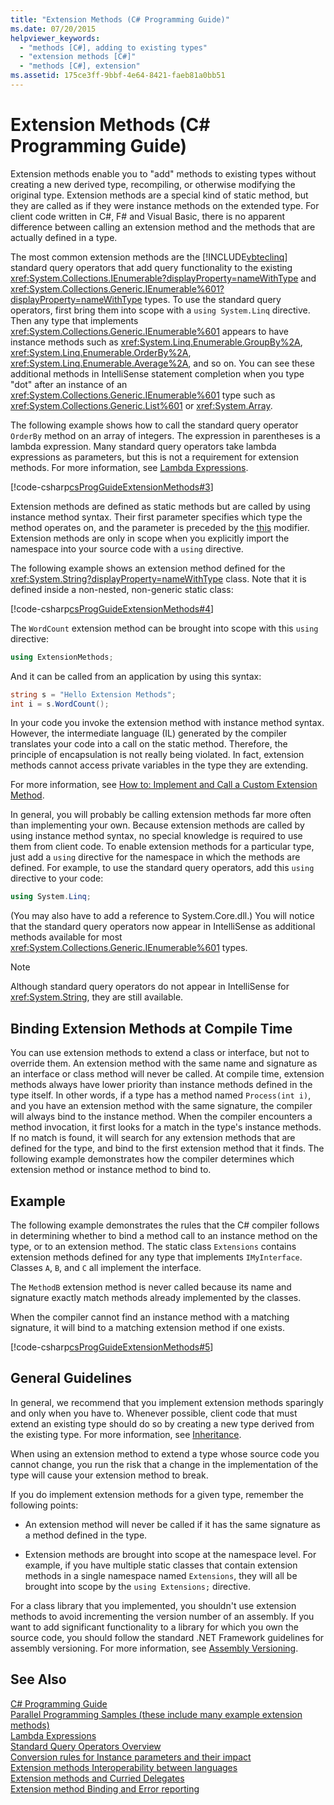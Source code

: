 ```yaml
---
title: "Extension Methods (C# Programming Guide)"
ms.date: 07/20/2015
helpviewer_keywords: 
  - "methods [C#], adding to existing types"
  - "extension methods [C#]"
  - "methods [C#], extension"
ms.assetid: 175ce3ff-9bbf-4e64-8421-faeb81a0bb51
---
```

# Extension Methods (C# Programming Guide)
Extension methods enable you to "add" methods to existing types without creating a new derived type, recompiling, or otherwise modifying the original type. Extension methods are a special kind of static method, but they are called as if they were instance methods on the extended type. For client code written in C#, F# and Visual Basic, there is no apparent difference between calling an extension method and the methods that are actually defined in a type.  
  
 The most common extension methods are the [!INCLUDE[vbteclinq](~/includes/vbteclinq-md.md)] standard query operators that add query functionality to the existing <xref:System.Collections.IEnumerable?displayProperty=nameWithType> and <xref:System.Collections.Generic.IEnumerable%601?displayProperty=nameWithType> types. To use the standard query operators, first bring them into scope with a `using System.Linq` directive. Then any type that implements <xref:System.Collections.Generic.IEnumerable%601> appears to have instance methods such as <xref:System.Linq.Enumerable.GroupBy%2A>, <xref:System.Linq.Enumerable.OrderBy%2A>, <xref:System.Linq.Enumerable.Average%2A>, and so on. You can see these additional methods in IntelliSense statement completion when you type "dot" after an instance of an <xref:System.Collections.Generic.IEnumerable%601> type such as <xref:System.Collections.Generic.List%601> or <xref:System.Array>.  
  
 The following example shows how to call the standard query operator `OrderBy` method on an array of integers. The expression in parentheses is a lambda expression. Many standard query operators take lambda expressions as parameters, but this is not a requirement for extension methods. For more information, see [Lambda Expressions](../../../csharp/programming-guide/statements-expressions-operators/lambda-expressions.md).  
  
 [!code-csharp[csProgGuideExtensionMethods#3](../../../csharp/programming-guide/classes-and-structs/codesnippet/CSharp/extension-methods_1.cs)]  
  
 Extension methods are defined as static methods but are called by using instance method syntax. Their first parameter specifies which type the method operates on, and the parameter is preceded by the [this](../../../csharp/language-reference/keywords/this.md) modifier. Extension methods are only in scope when you explicitly import the namespace into your source code with a `using` directive.  
  
 The following example shows an extension method defined for the <xref:System.String?displayProperty=nameWithType> class. Note that it is defined inside a non-nested, non-generic static class:  
  
 [!code-csharp[csProgGuideExtensionMethods#4](../../../csharp/programming-guide/classes-and-structs/codesnippet/CSharp/extension-methods_2.cs)]  
  
 The `WordCount` extension method can be brought into scope with this `using` directive:  
  
```csharp  
using ExtensionMethods;  
```  
  
 And it can be called from an application by using this syntax:  
  
```csharp  
string s = "Hello Extension Methods";  
int i = s.WordCount();  
```  
  
 In your code you invoke the extension method with instance method syntax. However, the intermediate language (IL) generated by the compiler translates your code into a call on the static method. Therefore, the principle of encapsulation is not really being violated. In fact, extension methods cannot access private variables in the type they are extending.  
  
 For more information, see [How to: Implement and Call a Custom  Extension Method](../../../csharp/programming-guide/classes-and-structs/how-to-implement-and-call-a-custom-extension-method.md).  
  
 In general, you will probably be calling extension methods far more often than implementing your own. Because extension methods are called by using instance method syntax, no special knowledge is required to use them from client code. To enable extension methods for a particular type, just add a `using` directive for the namespace in which the methods are defined. For example, to use the standard query operators, add this `using` directive to your code:  
  
```csharp  
using System.Linq;  
```  
  
 (You may also have to add a reference to System.Core.dll.) You will notice that the standard query operators now appear in IntelliSense as additional methods available for most <xref:System.Collections.Generic.IEnumerable%601> types.  
  
> [!NOTE]
>  Although standard query operators do not appear in IntelliSense for <xref:System.String>, they are still available.  
  
## Binding Extension Methods at Compile Time  
 You can use extension methods to extend a class or interface, but not to override them. An extension method with the same name and signature as an interface or class method will never be called. At compile time, extension methods always have lower priority than instance methods defined in the type itself. In other words, if a type has a method named `Process(int i)`, and you have an extension method with the same signature, the compiler will always bind to the instance method. When the compiler encounters a method invocation, it first looks for a match in the type's instance methods. If no match is found, it will search for any extension methods that are defined for the type, and bind to the first extension method that it finds. The following example demonstrates how the compiler determines which extension method or instance method to bind to.  
  
## Example  
 The following example demonstrates the rules that the C# compiler follows in determining whether to bind a method call to an instance method on the type, or to an extension method. The static class `Extensions` contains extension methods defined for any type that implements `IMyInterface`. Classes `A`, `B`, and `C` all implement the interface.  
  
 The `MethodB` extension method is never called because its name and signature exactly match methods already implemented by the classes.  
  
 When the compiler cannot find an instance method with a matching signature, it will bind to a matching extension method if one exists.  
  
 [!code-csharp[csProgGuideExtensionMethods#5](../../../csharp/programming-guide/classes-and-structs/codesnippet/CSharp/extension-methods_3.cs)]  
  
## General Guidelines  
 In general, we recommend that you implement extension methods sparingly and only when you have to. Whenever possible, client code that must extend an existing type should do so by creating a new type derived from the existing type. For more information, see [Inheritance](../../../csharp/programming-guide/classes-and-structs/inheritance.md).  
  
 When using an extension method to extend a type whose source code you cannot change, you run the risk that a change in the implementation of the type will cause your extension method to break.  
  
 If you do implement extension methods for a given type, remember the following points:  
  
-   An extension method will never be called if it has the same signature as a method defined in the type.  
  
-   Extension methods are brought into scope at the namespace level. For example, if you have multiple static classes that contain extension methods in a single namespace named `Extensions`, they will all be brought into scope by the `using Extensions;` directive.  
  
 For a class library that you implemented, you shouldn't use extension methods to avoid incrementing the version number of an assembly. If you want to add significant functionality to a library for which you own the source code, you should follow the standard .NET Framework guidelines for assembly versioning. For more information, see [Assembly Versioning](../../../../docs/framework/app-domains/assembly-versioning.md).  
  
## See Also  
 [C# Programming Guide](../../../csharp/programming-guide/index.md)  
 [Parallel Programming Samples (these include many example extension methods)](http://code.msdn.microsoft.com/Samples-for-Parallel-b4b76364)  
 [Lambda Expressions](../../../csharp/programming-guide/statements-expressions-operators/lambda-expressions.md)  
 [Standard Query Operators Overview](http://msdn.microsoft.com/library/24cda21e-8af8-4632-b519-c404a839b9b2)  
 [Conversion rules for Instance parameters and their impact](https://blogs.msdn.microsoft.com/sreekarc/2007/10/11/conversion-rules-for-instance-parameters-and-their-impact)  
 [Extension methods Interoperability between languages](https://blogs.msdn.microsoft.com/sreekarc/2007/10/11/extension-methods-interoperability-between-languages)  
 [Extension methods and Curried Delegates](https://blogs.msdn.microsoft.com/sreekarc/2007/05/01/extension-methods-and-curried-delegates)  
 [Extension method Binding and Error reporting](https://blogs.msdn.microsoft.com/sreekarc/2007/04/26/extension-method-binding-and-error-reporting)
